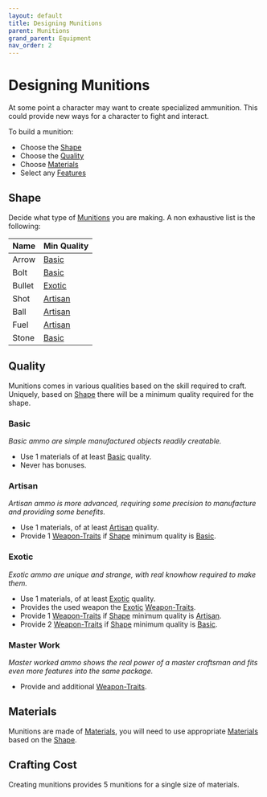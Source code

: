 ```yaml
---
layout: default
title: Designing Munitions
parent: Munitions
grand_parent: Equipment
nav_order: 2
---
```

# Designing Munitions
At some point a character may want to create specialized ammunition. This could provide new ways for a character to fight and interact.

To build a munition:
- Choose the [Shape](#Shape)
- Choose the [Quality](#Quality)
- Choose [Materials](#Materials)
- Select any [Features](#Features)

## Shape
Decide what type of [Munitions](Game/Munitions) you are making. A non exhaustive list is the following:


| Name   | Min Quality         |
| ------ | ------------------- |
| Arrow  | [Basic](#Basic)     |
| Bolt   | [Basic](#Basic)     |
| Bullet | [Exotic](#Exotic)   |
| Shot   | [Artisan](#Artisan) |
| Ball   | [Artisan](#Artisan) |
| Fuel   | [Artisan](#Artisan) |
| Stone  | [Basic](#Basic)     |

## Quality
Munitions comes in various qualities based on the skill required to craft. Uniquely, based on [Shape](#Shape) there will be a minimum quality required for the shape.

### Basic
*Basic ammo are simple manufactured objects readily creatable.* 
* Use 1 materials of at least [Basic](Game/Materials#Basic) quality.
* Never has bonuses.


### Artisan

*Artisan ammo is more advanced, requiring some precision to manufacture and providing some benefits.*
* Use 1 materials, of at least [Artisan](Materials#Artisan) quality.
* Provide 1 [Weapon-Traits](Game/Core/Weapon-Traits) if [Shape](#Shape) minimum quality is [Basic](#Basic).

### Exotic
*Exotic ammo are unique and strange, with real knowhow required to make them.*
* Use 1 materials, of at least [Exotic](Materials#Exotic) quality.
* Provides the used weapon the [Exotic](Game/Core/Blocks/Exotic) [Weapon-Traits](Game/Core/Weapon-Traits).
* Provide 1 [Weapon-Traits](Game/Core/Weapon-Traits) if [Shape](#Shape) minimum quality is [Artisan](#Artisan).
* Provide 2 [Weapon-Traits](Game/Core/Weapon-Traits) if [Shape](#Shape) minimum quality is [Basic](#Basic).

### Master Work
*Master worked ammo shows the real power of a master craftsman and fits even more features into the same package.* 
* Provide and additional [Weapon-Traits](Game/Core/Weapon-Traits).

## Materials
Munitions are made of [Materials](Game/Materials), you will need to use appropriate [Materials](Game/Materials) based on the [Shape](#Shape). 
 
## Crafting Cost
Creating munitions provides 5 munitions for a single size of materials. 

